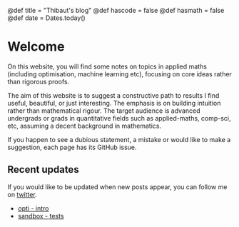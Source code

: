 @def title = "Thibaut's blog"
@def hascode = false
@def hasmath = false
@def date = Dates.today()

# Welcome

On this website, you will find some notes on topics in applied maths	(including optimisation, machine learning etc), focusing on core ideas rather than rigorous proofs.

The aim of this website is to suggest a constructive path to results I	find useful, beautiful, or just interesting.
The emphasis is on building intuition rather than mathematical rigour.
The target audience is advanced undergrads or grads in quantitative fields such as applied-maths, comp-sci, etc, assuming a decent background in mathematics.

If you happen to see a dubious statement, a mistake or would like to make a suggestion, each page has its GitHub issue.

## Recent updates

If you would like to be updated when new posts appear, you can follow me on [twitter](https://twitter.com/t_lienart).

* [opti - intro](pub/cvx_opti/intro.html)
* [sandbox - tests](pub/tests/test.html)
